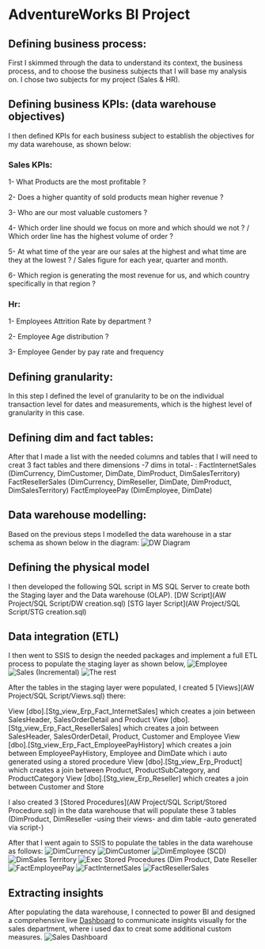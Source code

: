 # AdventureWorks BI Project

## Defining business process:
First I skimmed through the data to understand its context, the business process, and to choose the business subjects that I will base my analysis on.
I chose two subjects for my project (Sales & HR).

## Defining business KPIs: (data warehouse objectives)
I then defined KPIs for each business subject to establish the objectives for my data warehouse, as shown below:

### Sales KPIs:
1- What Products are the most profitable ?

2- Does a higher quantity of sold products mean higher revenue ?

3- Who are our most valuable customers ?

4- Which order line should we focus on more and which should we not ? / Which order line has the highest volume of order ?

5- At what time of the year are our sales at the highest and what time are they at the lowest ? / Sales figure for each year, quarter and month.

6- Which region is generating the most revenue for us, and which country specifically in that region ?

### Hr:
1- Employees Attrition Rate by department ?

2- Employee Age distribution ?

3- Employee Gender by pay rate and frequency


## Defining granularity:
In this step I defined the level of granularity to be on the individual transaction level for dates and measurements, which is the highest level of granularity in this case.

## Defining dim and fact tables:
After that I made a list with the needed columns and tables that I will need to creat 3 fact tables and there dimensions -7 dims in total- :
FactInternetSales (DimCurrency, DimCustomer, DimDate, DimProduct, DimSalesTerritory)
FactResellerSales (DimCurrency, DimReseller, DimDate, DimProduct, DimSalesTerritory)
FactEmployeePay (DimEmployee, DimDate)

## Data warehouse modelling:
Based on the previous steps I modelled the data warehouse in a star schema as shown below in the diagram:
![DW Diagram](https://github.com/Bassel8/Adventure-Works-Project/assets/128324838/0ad36b21-2328-4edc-8bc0-a246232048f9)

## Defining the physical model
I then developed the following SQL script in MS SQL Server to create both the Staging layer and the Data warehouse (OLAP). 
[DW Script](AW Project/SQL Script/DW creation.sql)
[STG layer Script](AW Project/SQL Script/STG creation.sql)

## Data integration (ETL)
I then went to SSIS to design the needed packages and implement a full ETL process to populate the staging layer as shown below, 
![Employee](https://github.com/Bassel8/Adventure-Works-Project/assets/128324838/e5e4b04a-b993-42e8-bd78-4e6b8b7e96ba)
![Sales (Incremental)](https://github.com/Bassel8/Adventure-Works-Project/assets/128324838/ce3c139b-efb5-4c27-8076-4480dd297086)
![The rest](https://github.com/Bassel8/Adventure-Works-Project/assets/128324838/45a663a4-b122-4477-9036-f26f047357c0)



After the tables in the staging layer were populated, I created 5 [Views](AW Project/SQL Script/Views.sql) there: 

View [dbo].[Stg_view_Erp_Fact_InternetSales] which creates a join between SalesHeader, SalesOrderDetail and Product
View [dbo].[Stg_view_Erp_Fact_ResellerSales] which creates a join between SalesHeader, SalesOrderDetail, Product, Customer and Employee
View [dbo].[Stg_view_Erp_Fact_EmployeePayHistory] which creates a join between EmployeePayHistory, Employee and DimDate which i auto generated using a stored procedure
View [dbo].[Stg_view_Erp_Product] which creates a join between Product, ProductSubCategory, and ProductCategory
View [dbo].[Stg_view_Erp_Reseller] which creates a join between Customer and Store

I also created 3 [Stored Procedures](AW Project/SQL Script/Stored Procedure.sql) in the data warehouse that will populate these 3 tables (DimProduct, DimReseller -using their views- and dim table -auto generated via script-)



After that I went again to SSIS to populate the tables in the data warehouse as follows:
![DimCurrency](https://github.com/Bassel8/Adventure-Works-Project/assets/128324838/5ed8daee-bbca-48db-bb41-5073b68b3fb0)
![DimCustomer](https://github.com/Bassel8/Adventure-Works-Project/assets/128324838/9f742aea-5fa4-4cb1-97cf-e2ecf3c74b7e)
![DimEmployee (SCD)](https://github.com/Bassel8/Adventure-Works-Project/assets/128324838/9f3acfa5-2a24-40c3-b13a-7a18b38eb689)
![DimSales Territory](https://github.com/Bassel8/Adventure-Works-Project/assets/128324838/e869b396-acc5-4bad-ba21-07f1931362c2)
![Exec Stored Procedures (Dim Product, Date   Reseller](https://github.com/Bassel8/Adventure-Works-Project/assets/128324838/250bd0fe-ce21-46cd-9a69-36e32412eaf7)
![FactEmployeePay](https://github.com/Bassel8/Adventure-Works-Project/assets/128324838/442a623e-4e0f-4f3a-8c6d-91911a383615)
![FactInternetSales](https://github.com/Bassel8/Adventure-Works-Project/assets/128324838/e6476718-aef7-4f8f-8542-dcb454f983a4)
![FactResellerSales](https://github.com/Bassel8/Adventure-Works-Project/assets/128324838/2843427b-41a4-42c4-8252-fc23789d0a9f)

## Extracting insights
After populating the data warehouse, I connected to power BI and designed a comprehensive live [Dashboard](https://app.powerbi.com/view?r=eyJrIjoiODQyMWRkY2YtNjAwNS00ZjIyLWE4YjYtMjM2MGFiZDcwY2YzIiwidCI6ImRmODY3OWNkLWE4MGUtNDVkOC05OWFjLWM4M2VkN2ZmOTVhMCJ9) to communicate insights visually for the sales department, where i used dax to creat some additional custom measures.
![Sales Dashboard](https://github.com/Bassel8/Adventure-Works-Project/assets/128324838/8e29f111-e01c-46a4-a393-a94eccd727b7)


